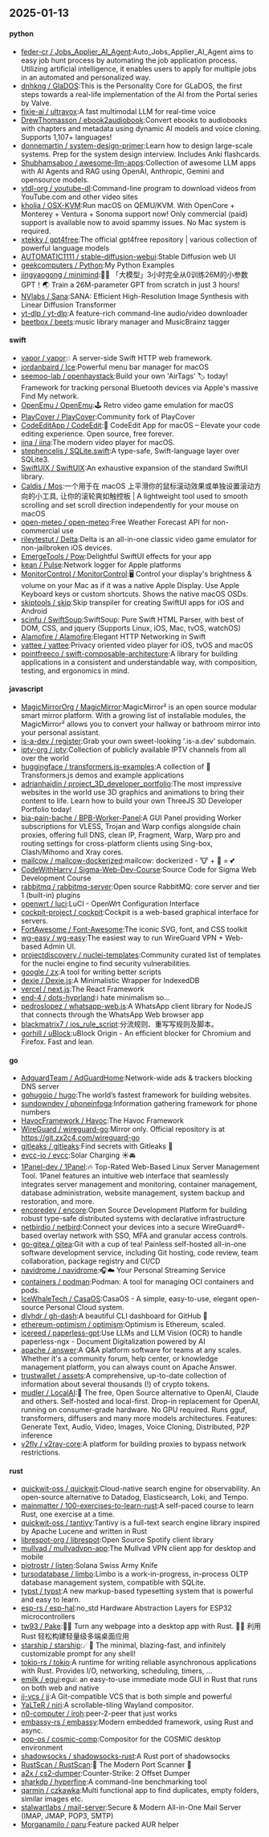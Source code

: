 ## 2025-01-13

#### python
* [feder-cr / Jobs_Applier_AI_Agent](https://github.com/feder-cr/Jobs_Applier_AI_Agent):Auto_Jobs_Applier_AI_Agent aims to easy job hunt process by automating the job application process. Utilizing artificial intelligence, it enables users to apply for multiple jobs in an automated and personalized way.
* [dnhkng / GlaDOS](https://github.com/dnhkng/GlaDOS):This is the Personality Core for GLaDOS, the first steps towards a real-life implementation of the AI from the Portal series by Valve.
* [fixie-ai / ultravox](https://github.com/fixie-ai/ultravox):A fast multimodal LLM for real-time voice
* [DrewThomasson / ebook2audiobook](https://github.com/DrewThomasson/ebook2audiobook):Convert ebooks to audiobooks with chapters and metadata using dynamic AI models and voice cloning. Supports 1,107+ languages!
* [donnemartin / system-design-primer](https://github.com/donnemartin/system-design-primer):Learn how to design large-scale systems. Prep for the system design interview. Includes Anki flashcards.
* [Shubhamsaboo / awesome-llm-apps](https://github.com/Shubhamsaboo/awesome-llm-apps):Collection of awesome LLM apps with AI Agents and RAG using OpenAI, Anthropic, Gemini and opensource models.
* [ytdl-org / youtube-dl](https://github.com/ytdl-org/youtube-dl):Command-line program to download videos from YouTube.com and other video sites
* [kholia / OSX-KVM](https://github.com/kholia/OSX-KVM):Run macOS on QEMU/KVM. With OpenCore + Monterey + Ventura + Sonoma support now! Only commercial (paid) support is available now to avoid spammy issues. No Mac system is required.
* [xtekky / gpt4free](https://github.com/xtekky/gpt4free):The official gpt4free repository | various collection of powerful language models
* [AUTOMATIC1111 / stable-diffusion-webui](https://github.com/AUTOMATIC1111/stable-diffusion-webui):Stable Diffusion web UI
* [geekcomputers / Python](https://github.com/geekcomputers/Python):My Python Examples
* [jingyaogong / minimind](https://github.com/jingyaogong/minimind):🚀🚀 「大模型」3小时完全从0训练26M的小参数GPT！🌏 Train a 26M-parameter GPT from scratch in just 3 hours!
* [NVlabs / Sana](https://github.com/NVlabs/Sana):SANA: Efficient High-Resolution Image Synthesis with Linear Diffusion Transformer
* [yt-dlp / yt-dlp](https://github.com/yt-dlp/yt-dlp):A feature-rich command-line audio/video downloader
* [beetbox / beets](https://github.com/beetbox/beets):music library manager and MusicBrainz tagger

#### swift
* [vapor / vapor](https://github.com/vapor/vapor):💧 A server-side Swift HTTP web framework.
* [jordanbaird / Ice](https://github.com/jordanbaird/Ice):Powerful menu bar manager for macOS
* [seemoo-lab / openhaystack](https://github.com/seemoo-lab/openhaystack):Build your own 'AirTags' 🏷 today! Framework for tracking personal Bluetooth devices via Apple's massive Find My network.
* [OpenEmu / OpenEmu](https://github.com/OpenEmu/OpenEmu):🕹 Retro video game emulation for macOS
* [PlayCover / PlayCover](https://github.com/PlayCover/PlayCover):Community fork of PlayCover
* [CodeEditApp / CodeEdit](https://github.com/CodeEditApp/CodeEdit):📝 CodeEdit App for macOS – Elevate your code editing experience. Open source, free forever.
* [iina / iina](https://github.com/iina/iina):The modern video player for macOS.
* [stephencelis / SQLite.swift](https://github.com/stephencelis/SQLite.swift):A type-safe, Swift-language layer over SQLite3.
* [SwiftUIX / SwiftUIX](https://github.com/SwiftUIX/SwiftUIX):An exhaustive expansion of the standard SwiftUI library.
* [Caldis / Mos](https://github.com/Caldis/Mos):一个用于在 macOS 上平滑你的鼠标滚动效果或单独设置滚动方向的小工具, 让你的滚轮爽如触控板 | A lightweight tool used to smooth scrolling and set scroll direction independently for your mouse on macOS
* [open-meteo / open-meteo](https://github.com/open-meteo/open-meteo):Free Weather Forecast API for non-commercial use
* [rileytestut / Delta](https://github.com/rileytestut/Delta):Delta is an all-in-one classic video game emulator for non-jailbroken iOS devices.
* [EmergeTools / Pow](https://github.com/EmergeTools/Pow):Delightful SwiftUI effects for your app
* [kean / Pulse](https://github.com/kean/Pulse):Network logger for Apple platforms
* [MonitorControl / MonitorControl](https://github.com/MonitorControl/MonitorControl):🖥 Control your display's brightness & volume on your Mac as if it was a native Apple Display. Use Apple Keyboard keys or custom shortcuts. Shows the native macOS OSDs.
* [skiptools / skip](https://github.com/skiptools/skip):Skip transpiler for creating SwiftUI apps for iOS and Android
* [scinfu / SwiftSoup](https://github.com/scinfu/SwiftSoup):SwiftSoup: Pure Swift HTML Parser, with best of DOM, CSS, and jquery (Supports Linux, iOS, Mac, tvOS, watchOS)
* [Alamofire / Alamofire](https://github.com/Alamofire/Alamofire):Elegant HTTP Networking in Swift
* [yattee / yattee](https://github.com/yattee/yattee):Privacy oriented video player for iOS, tvOS and macOS
* [pointfreeco / swift-composable-architecture](https://github.com/pointfreeco/swift-composable-architecture):A library for building applications in a consistent and understandable way, with composition, testing, and ergonomics in mind.

#### javascript
* [MagicMirrorOrg / MagicMirror](https://github.com/MagicMirrorOrg/MagicMirror):MagicMirror² is an open source modular smart mirror platform. With a growing list of installable modules, the MagicMirror² allows you to convert your hallway or bathroom mirror into your personal assistant.
* [is-a-dev / register](https://github.com/is-a-dev/register):Grab your own sweet-looking '.is-a.dev' subdomain.
* [iptv-org / iptv](https://github.com/iptv-org/iptv):Collection of publicly available IPTV channels from all over the world
* [huggingface / transformers.js-examples](https://github.com/huggingface/transformers.js-examples):A collection of 🤗 Transformers.js demos and example applications
* [adrianhajdin / project_3D_developer_portfolio](https://github.com/adrianhajdin/project_3D_developer_portfolio):The most impressive websites in the world use 3D graphics and animations to bring their content to life. Learn how to build your own ThreeJS 3D Developer Portfolio today!
* [bia-pain-bache / BPB-Worker-Panel](https://github.com/bia-pain-bache/BPB-Worker-Panel):A GUI Panel providing Worker subscriptions for VLESS, Trojan and Warp configs alongside chain proxies, offering full DNS, clean IP, Fragment, Warp, Warp pro and routing settings for cross-platform clients using Sing-box, Clash/Mihomo and Xray cores.
* [mailcow / mailcow-dockerized](https://github.com/mailcow/mailcow-dockerized):mailcow: dockerized - 🐮 + 🐋 = 💕
* [CodeWithHarry / Sigma-Web-Dev-Course](https://github.com/CodeWithHarry/Sigma-Web-Dev-Course):Source Code for Sigma Web Development Course
* [rabbitmq / rabbitmq-server](https://github.com/rabbitmq/rabbitmq-server):Open source RabbitMQ: core server and tier 1 (built-in) plugins
* [openwrt / luci](https://github.com/openwrt/luci):LuCI - OpenWrt Configuration Interface
* [cockpit-project / cockpit](https://github.com/cockpit-project/cockpit):Cockpit is a web-based graphical interface for servers.
* [FortAwesome / Font-Awesome](https://github.com/FortAwesome/Font-Awesome):The iconic SVG, font, and CSS toolkit
* [wg-easy / wg-easy](https://github.com/wg-easy/wg-easy):The easiest way to run WireGuard VPN + Web-based Admin UI.
* [projectdiscovery / nuclei-templates](https://github.com/projectdiscovery/nuclei-templates):Community curated list of templates for the nuclei engine to find security vulnerabilities.
* [google / zx](https://github.com/google/zx):A tool for writing better scripts
* [dexie / Dexie.js](https://github.com/dexie/Dexie.js):A Minimalistic Wrapper for IndexedDB
* [vercel / next.js](https://github.com/vercel/next.js):The React Framework
* [end-4 / dots-hyprland](https://github.com/end-4/dots-hyprland):i hate minimalism so...
* [pedroslopez / whatsapp-web.js](https://github.com/pedroslopez/whatsapp-web.js):A WhatsApp client library for NodeJS that connects through the WhatsApp Web browser app
* [blackmatrix7 / ios_rule_script](https://github.com/blackmatrix7/ios_rule_script):分流规则、重写写规则及脚本。
* [gorhill / uBlock](https://github.com/gorhill/uBlock):uBlock Origin - An efficient blocker for Chromium and Firefox. Fast and lean.

#### go
* [AdguardTeam / AdGuardHome](https://github.com/AdguardTeam/AdGuardHome):Network-wide ads & trackers blocking DNS server
* [gohugoio / hugo](https://github.com/gohugoio/hugo):The world’s fastest framework for building websites.
* [sundowndev / phoneinfoga](https://github.com/sundowndev/phoneinfoga):Information gathering framework for phone numbers
* [HavocFramework / Havoc](https://github.com/HavocFramework/Havoc):The Havoc Framework
* [WireGuard / wireguard-go](https://github.com/WireGuard/wireguard-go):Mirror only. Official repository is at https://git.zx2c4.com/wireguard-go
* [gitleaks / gitleaks](https://github.com/gitleaks/gitleaks):Find secrets with Gitleaks 🔑
* [evcc-io / evcc](https://github.com/evcc-io/evcc):Solar Charging ☀️🚘
* [1Panel-dev / 1Panel](https://github.com/1Panel-dev/1Panel):🔥 Top-Rated Web-Based Linux Server Management Tool. 1Panel features an intuitive web interface that seamlessly integrates server management and monitoring, container management, database administration, website management, system backup and restoration, and more.
* [encoredev / encore](https://github.com/encoredev/encore):Open Source Development Platform for building robust type-safe distributed systems with declarative infrastructure
* [netbirdio / netbird](https://github.com/netbirdio/netbird):Connect your devices into a secure WireGuard®-based overlay network with SSO, MFA and granular access controls.
* [go-gitea / gitea](https://github.com/go-gitea/gitea):Git with a cup of tea! Painless self-hosted all-in-one software development service, including Git hosting, code review, team collaboration, package registry and CI/CD
* [navidrome / navidrome](https://github.com/navidrome/navidrome):🎧☁️ Your Personal Streaming Service
* [containers / podman](https://github.com/containers/podman):Podman: A tool for managing OCI containers and pods.
* [IceWhaleTech / CasaOS](https://github.com/IceWhaleTech/CasaOS):CasaOS - A simple, easy-to-use, elegant open-source Personal Cloud system.
* [dlvhdr / gh-dash](https://github.com/dlvhdr/gh-dash):A beautiful CLI dashboard for GitHub 🚀
* [ethereum-optimism / optimism](https://github.com/ethereum-optimism/optimism):Optimism is Ethereum, scaled.
* [icereed / paperless-gpt](https://github.com/icereed/paperless-gpt):Use LLMs and LLM Vision (OCR) to handle paperless-ngx - Document Digitalization powered by AI
* [apache / answer](https://github.com/apache/answer):A Q&A platform software for teams at any scales. Whether it's a community forum, help center, or knowledge management platform, you can always count on Apache Answer.
* [trustwallet / assets](https://github.com/trustwallet/assets):A comprehensive, up-to-date collection of information about several thousands (!) of crypto tokens.
* [mudler / LocalAI](https://github.com/mudler/LocalAI):🤖 The free, Open Source alternative to OpenAI, Claude and others. Self-hosted and local-first. Drop-in replacement for OpenAI, running on consumer-grade hardware. No GPU required. Runs gguf, transformers, diffusers and many more models architectures. Features: Generate Text, Audio, Video, Images, Voice Cloning, Distributed, P2P inference
* [v2fly / v2ray-core](https://github.com/v2fly/v2ray-core):A platform for building proxies to bypass network restrictions.

#### rust
* [quickwit-oss / quickwit](https://github.com/quickwit-oss/quickwit):Cloud-native search engine for observability. An open-source alternative to Datadog, Elasticsearch, Loki, and Tempo.
* [mainmatter / 100-exercises-to-learn-rust](https://github.com/mainmatter/100-exercises-to-learn-rust):A self-paced course to learn Rust, one exercise at a time.
* [quickwit-oss / tantivy](https://github.com/quickwit-oss/tantivy):Tantivy is a full-text search engine library inspired by Apache Lucene and written in Rust
* [librespot-org / librespot](https://github.com/librespot-org/librespot):Open Source Spotify client library
* [mullvad / mullvadvpn-app](https://github.com/mullvad/mullvadvpn-app):The Mullvad VPN client app for desktop and mobile
* [piotrostr / listen](https://github.com/piotrostr/listen):Solana Swiss Army Knife
* [tursodatabase / limbo](https://github.com/tursodatabase/limbo):Limbo is a work-in-progress, in-process OLTP database management system, compatible with SQLite.
* [typst / typst](https://github.com/typst/typst):A new markup-based typesetting system that is powerful and easy to learn.
* [esp-rs / esp-hal](https://github.com/esp-rs/esp-hal):no_std Hardware Abstraction Layers for ESP32 microcontrollers
* [tw93 / Pake](https://github.com/tw93/Pake):🤱🏻 Turn any webpage into a desktop app with Rust. 🤱🏻 利用 Rust 轻松构建轻量级多端桌面应用
* [starship / starship](https://github.com/starship/starship):☄🌌️ The minimal, blazing-fast, and infinitely customizable prompt for any shell!
* [tokio-rs / tokio](https://github.com/tokio-rs/tokio):A runtime for writing reliable asynchronous applications with Rust. Provides I/O, networking, scheduling, timers, ...
* [emilk / egui](https://github.com/emilk/egui):egui: an easy-to-use immediate mode GUI in Rust that runs on both web and native
* [jj-vcs / jj](https://github.com/jj-vcs/jj):A Git-compatible VCS that is both simple and powerful
* [YaLTeR / niri](https://github.com/YaLTeR/niri):A scrollable-tiling Wayland compositor.
* [n0-computer / iroh](https://github.com/n0-computer/iroh):peer-2-peer that just works
* [embassy-rs / embassy](https://github.com/embassy-rs/embassy):Modern embedded framework, using Rust and async.
* [pop-os / cosmic-comp](https://github.com/pop-os/cosmic-comp):Compositor for the COSMIC desktop environment
* [shadowsocks / shadowsocks-rust](https://github.com/shadowsocks/shadowsocks-rust):A Rust port of shadowsocks
* [RustScan / RustScan](https://github.com/RustScan/RustScan):🤖 The Modern Port Scanner 🤖
* [a2x / cs2-dumper](https://github.com/a2x/cs2-dumper):Counter-Strike: 2 Offset Dumper
* [sharkdp / hyperfine](https://github.com/sharkdp/hyperfine):A command-line benchmarking tool
* [qarmin / czkawka](https://github.com/qarmin/czkawka):Multi functional app to find duplicates, empty folders, similar images etc.
* [stalwartlabs / mail-server](https://github.com/stalwartlabs/mail-server):Secure & Modern All-in-One Mail Server (IMAP, JMAP, POP3, SMTP)
* [Morganamilo / paru](https://github.com/Morganamilo/paru):Feature packed AUR helper
